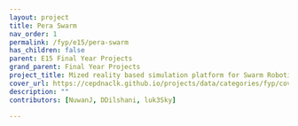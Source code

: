 ```yaml
---
layout: project
title: Pera Swarm
nav_order: 1
permalink: /fyp/e15/pera-swarm
has_children: false
parent: E15 Final Year Projects
grand_parent: Final Year Projects
project_title: Mized reality based simulation platform for Swarm Robotics
cover_url: https://cepdnaclk.github.io/projects/data/categories/fyp/cover_page.jpg
description: ""
contributors: [NuwanJ, DDilshani, luk3Sky]

---
```

